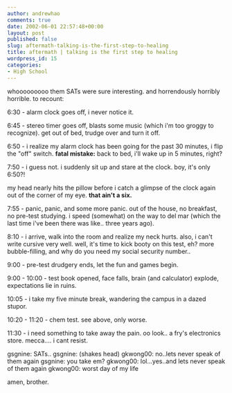 ```yaml
---
author: andrewhao
comments: true
date: 2002-06-01 22:57:48+00:00
layout: post
published: false
slug: aftermath-talking-is-the-first-step-to-healing
title: aftermath | talking is the first step to healing
wordpress_id: 15
categories:
- High School
---
```


whooooooooo them SATs were sure interesting. and horrendously horribly horrible. to recount:

6:30 - alarm clock goes off, i never notice it.

6:45 - stereo timer goes off, blasts some music (which i'm too groggy to recognize). get out of bed, trudge over and turn it off.

6:50 - i realize my alarm clock has been going for the past 30 minutes, i flip the "off" switch.
**fatal mistake:** back to bed, i'll wake up in 5 minutes, right?

7:50 - i guess not. i suddenly sit up and stare at the clock. boy, it's only 6:50?!

my head nearly hits the pillow before i catch a glimpse of the clock again out of the corner of my eye. **that ain't a six.**

7:55 - panic, panic, and some more panic. out of the house, no breakfast, no pre-test studying. i speed (somewhat) on the way to del mar (which the last time i've been there was like.. three years ago).

8:10 - i arrive, walk into the room and realize my neck hurts. also, i can't write cursive very well. well, it's time to kick booty on this test, eh? more bubble-filling, and why do you need my social security number..

9:00 - pre-test drudgery ends, let the fun and games begin.

9:00 - 10:00 - test book opened, face falls, brain (and calculator) explode, expectations lie in ruins.

10:05 - i take my five minute break, wandering the campus in a dazed stupor.

10:20 - 11:20 - chem test. see above, only worse.

11:30 - i need something to take away the pain. oo look.. a fry's electronics store. mecca.... i cant resist.

gsgnine: SATs..
gsgnine: (shakes head)
gkwong00: no..lets never speak of them again
gsgnine: you take em?
gkwong00: lol...yes..and lets never speak of them again
gkwong00: worst day of my life

amen, brother.
